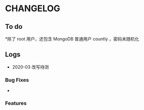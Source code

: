 # CHANGELOG
## To do

*除了 root 用户，还包含 MongoDB 普通用户 countly ，密码未随机化

## Logs

* 2020-03   改写待测

### Bug Fixes

* 

### Features


